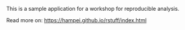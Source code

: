 This is a sample application for a workshop for reproducible analysis. 

Read more on: https://hampei.github.io/rstuff/index.html
